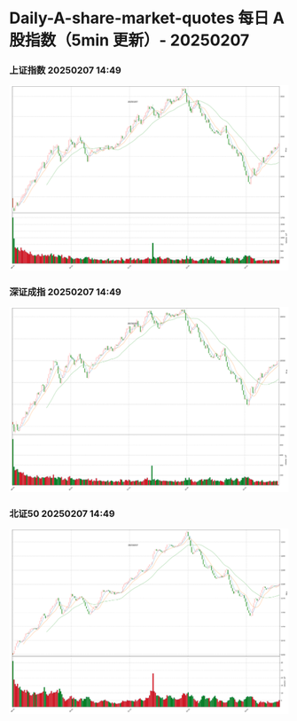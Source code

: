 
# Daily-A-share-market-quotes 每日 A 股指数（5min 更新）- 20250207

### 上证指数 20250207 14:49
![](./fig/2025/2/20250207-sh000001.png)

### 深证成指 20250207 14:49
![](./fig/2025/2/20250207-sz399001.png)

### 北证50 20250207 14:49
![](./fig/2025/2/20250207-bj899050.png)
